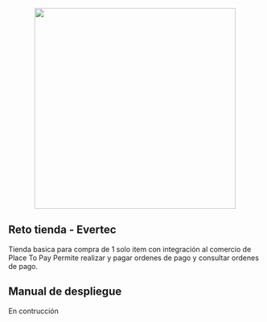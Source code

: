 <p align="center"><a href="https://laravel.com" target="_blank"><img src="https://raw.githubusercontent.com/laravel/art/master/logo-lockup/5%20SVG/2%20CMYK/1%20Full%20Color/laravel-logolockup-cmyk-red.svg" width="400"></a></p>

## Reto tienda - Evertec

Tienda basica para compra de 1 solo item con integración al comercio de Place To Pay
Permite realizar y pagar ordenes de pago y consultar ordenes de pago.

## Manual de despliegue

En contrucción

